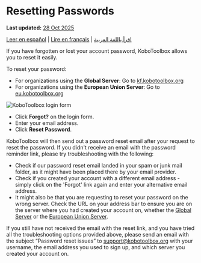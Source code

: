 # Resetting Passwords
**Last updated:** <a href="https://github.com/kobotoolbox/docs/blob/c8c238efa59b04f403f13c150b018e1807c66d5c/source/reset_password.md" class="reference">28 Oct 2025</a>

<a href="es/reset_password.html">Leer en español</a> | <a href="fr/reset_password.html">Lire en français</a> | <a href="ar/reset_password.html">اقرأ باللغة العربية</a>

If you have forgotten or lost your account password, KoboToolbox allows you to
reset it easily.

To reset your password:

-   For organizations using the **Global Server**:
    Go to
    [kf.kobotoolbox.org](https://kf.kobotoolbox.org)
-   For organizations using the **European Union Server**: Go
    to [eu.kobotoolbox.org](https://eu.kobotoolbox.org)

![KoboToolbox login form](/images/resetting_passwords/login_form.png)

-   Click **Forgot?** on the login form.
-   Enter your email address.
-   Click **Reset Password**.

KoboToolbox will then send out a password reset email after your request to
reset the password. If you didn't receive an email with the password reminder
link, please try troubleshooting with the following:

-   Check if our password reset email landed in your spam or junk mail folder,
    as it might have been placed there by your email provider.
-   Check if you created your account with a different email address - simply
    click on the 'Forgot' link again and enter your alternative email address.
-   It might also be that you are requesting to reset your password on the wrong
    server. Check the URL on your address bar to ensure you are on the server
    where you had created your account on,
    whether the [Global Server](https://kf.kobotoolbox.org) or the
    [European Union Server](https://eu.kobotoolbox.org]).

If you still have not received the email with the reset link, and you have tried
all the troubleshooting options provided above, please send an email with the
subject “Password reset issues” to
[support@kobotoolbox.org](mailto:support@kobotoolbox.org) with your username,
the email address you used to sign up, and which server you created your account
on.
